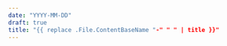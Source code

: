 ```yaml
---
date: "YYYY-MM-DD"
draft: true
title: "{{ replace .File.ContentBaseName "-" " " | title }}"
---
```

